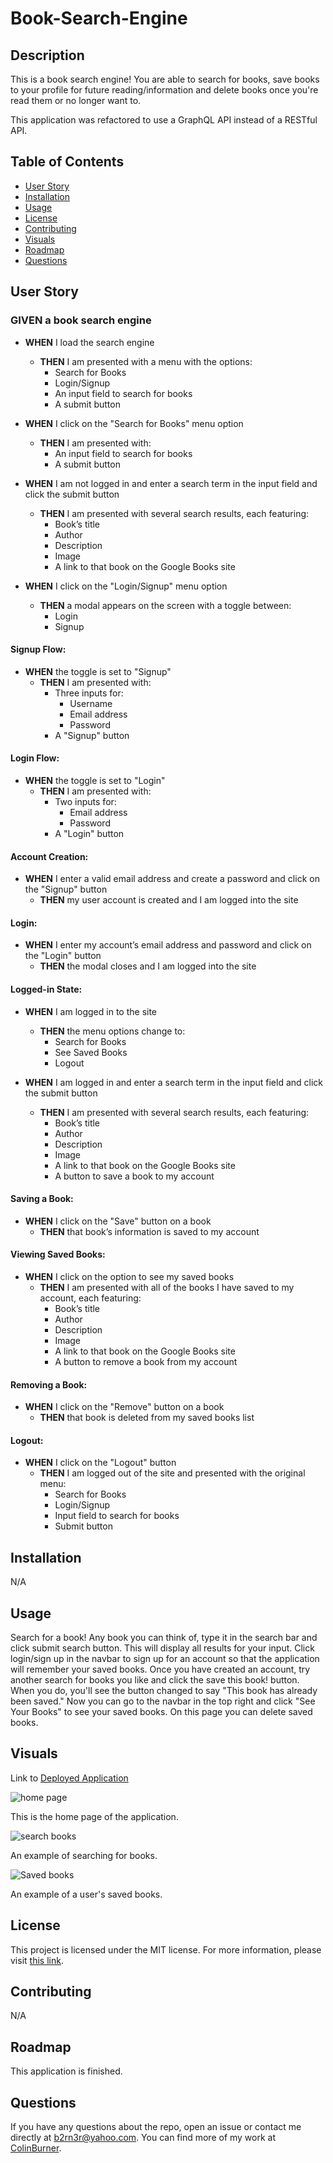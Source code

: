 # Book-Search-Engine

## Description

This is a book search engine! You are able to search for books, save books to your profile for future reading/information and delete books once you're read them or no longer want to.

This application was refactored to use a GraphQL API instead of a RESTful API.

## Table of Contents

- [User Story](#user-story)
- [Installation](#installation)
- [Usage](#usage)
- [License](#license)
- [Contributing](#contributing)
- [Visuals](#visuals)
- [Roadmap](#roadmap)
- [Questions](#questions)


## User Story

### GIVEN a book search engine
- **WHEN** I load the search engine
  - **THEN** I am presented with a menu with the options:
    - Search for Books
    - Login/Signup
    - An input field to search for books
    - A submit button

- **WHEN** I click on the "Search for Books" menu option
  - **THEN** I am presented with:
    - An input field to search for books
    - A submit button

- **WHEN** I am not logged in and enter a search term in the input field and click the submit button
  - **THEN** I am presented with several search results, each featuring:
    - Book’s title
    - Author
    - Description
    - Image
    - A link to that book on the Google Books site

- **WHEN** I click on the "Login/Signup" menu option
  - **THEN** a modal appears on the screen with a toggle between:
    - Login
    - Signup

#### Signup Flow:
- **WHEN** the toggle is set to "Signup"
  - **THEN** I am presented with:
    - Three inputs for:
      - Username
      - Email address
      - Password
    - A "Signup" button

#### Login Flow:
- **WHEN** the toggle is set to "Login"
  - **THEN** I am presented with:
    - Two inputs for:
      - Email address
      - Password
    - A "Login" button

#### Account Creation:
- **WHEN** I enter a valid email address and create a password and click on the "Signup" button
  - **THEN** my user account is created and I am logged into the site

#### Login:
- **WHEN** I enter my account’s email address and password and click on the "Login" button
  - **THEN** the modal closes and I am logged into the site

#### Logged-in State:
- **WHEN** I am logged in to the site
  - **THEN** the menu options change to:
    - Search for Books
    - See Saved Books
    - Logout

- **WHEN** I am logged in and enter a search term in the input field and click the submit button
  - **THEN** I am presented with several search results, each featuring:
    - Book’s title
    - Author
    - Description
    - Image
    - A link to that book on the Google Books site
    - A button to save a book to my account

#### Saving a Book:
- **WHEN** I click on the "Save" button on a book
  - **THEN** that book’s information is saved to my account

#### Viewing Saved Books:
- **WHEN** I click on the option to see my saved books
  - **THEN** I am presented with all of the books I have saved to my account, each featuring:
    - Book’s title
    - Author
    - Description
    - Image
    - A link to that book on the Google Books site
    - A button to remove a book from my account

#### Removing a Book:
- **WHEN** I click on the "Remove" button on a book
  - **THEN** that book is deleted from my saved books list

#### Logout:
- **WHEN** I click on the "Logout" button
  - **THEN** I am logged out of the site and presented with the original menu:
    - Search for Books
    - Login/Signup
    - Input field to search for books
    - Submit button

## Installation

N/A

## Usage

Search for a book! Any book you can think of, type it in the search bar and click submit search button. This will display all results for your input. Click login/sign up in the navbar to sign up for an account so that the application will remember your saved books. Once you have created an account, try another search for books you like and click the save this book! button. When you do, you'll see the button changed to say "This book has already been saved." Now you can go to the navbar in the top right and click "See Your Books" to see your saved books. On this page you can delete saved books.

## Visuals

Link to [Deployed Application](https://book-search-engine-ei85.onrender.com/)

![home page](https://github.com/user-attachments/assets/a1bd461f-69a3-4d5c-b995-e71130c593e5)

This is the home page of the application.

![search books](https://github.com/user-attachments/assets/43388913-b6e3-4264-953d-434510c8317c)

An example of searching for books.

![Saved books](https://github.com/user-attachments/assets/6d8738a6-7daf-4fc8-aa8b-5f5190fb4796)

An example of a user's saved books.


## License

This project is licensed under the MIT license. For more information, please visit [this link](https://opensource.org/licenses/MIT).


## Contributing
N/A

## Roadmap

This application is finished.

## Questions

If you have any questions about the repo, open an issue or contact me directly at b2rn3r@yahoo.com. You can find more of my work at [ColinBurner](https://github.com/ColinBurner/).